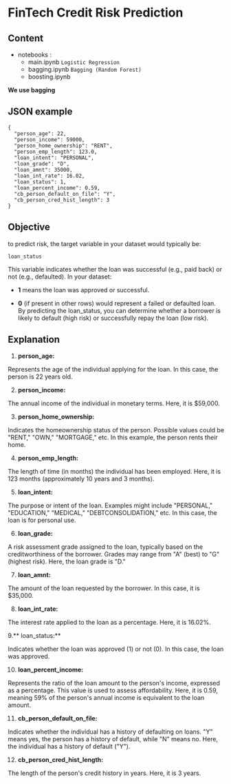 # FinTech Credit Risk Prediction


## Content 

* notebooks : 
    - main.ipynb `Logistic Regression`
    - bagging.ipynb `Bagging (Random Forest)`
    - boosting.ipynb

**We use bagging**

## JSON example

```
{
  "person_age": 22,
  "person_income": 59000,
  "person_home_ownership": "RENT",
  "person_emp_length": 123.0,
  "loan_intent": "PERSONAL",
  "loan_grade": "D",
  "loan_amnt": 35000,
  "loan_int_rate": 16.02,
  "loan_status": 1,
  "loan_percent_income": 0.59,
  "cb_person_default_on_file": "Y",
  "cb_person_cred_hist_length": 3
}
```

## Objective

to predict risk, the target variable in your dataset would typically be:

 `loan_status`
 
This variable indicates whether the loan was successful (e.g., paid back) or not (e.g., defaulted). In your dataset:

- **1** means the loan was approved or successful.

- **0** (if present in other rows) would represent a failed or defaulted loan.
By predicting the loan_status, you can determine whether a borrower is likely to default (high risk) or successfully repay the loan (low risk).


## Explanation 

1. **person_age:**

Represents the age of the individual applying for the loan. In this case, the person is 22 years old.

2. **person_income:**

The annual income of the individual in monetary terms. Here, it is $59,000.

3. **person_home_ownership:**

Indicates the homeownership status of the person. Possible values could be "RENT," "OWN," "MORTGAGE," etc. In this example, the person rents their home.

4. **person_emp_length:**

The length of time (in months) the individual has been employed. Here, it is 123 months (approximately 10 years and 3 months).

5. **loan_intent:**

The purpose or intent of the loan. Examples might include "PERSONAL," "EDUCATION," "MEDICAL," "DEBTCONSOLIDATION," etc. In this case, the loan is for personal use.

6. **loan_grade:**

A risk assessment grade assigned to the loan, typically based on the creditworthiness of the borrower. Grades may range from "A" (best) to "G" (highest risk). Here, the loan grade is "D."

7. **loan_amnt:**

The amount of the loan requested by the borrower. In this case, it is $35,000.

8. **loan_int_rate:**

The interest rate applied to the loan as a percentage. Here, it is 16.02%.

9.** loan_status:**

Indicates whether the loan was approved (1) or not (0). In this case, the loan was approved.

10. **loan_percent_income:**

Represents the ratio of the loan amount to the person's income, expressed as a percentage. This value is used to assess affordability. Here, it is 0.59, meaning 59% of the person's annual income is equivalent to the loan amount.

11. **cb_person_default_on_file:**

Indicates whether the individual has a history of defaulting on loans. "Y" means yes, the person has a history of default, while "N" means no. Here, the individual has a history of default ("Y").

12. **cb_person_cred_hist_length:**

The length of the person's credit history in years. Here, it is 3 years.
